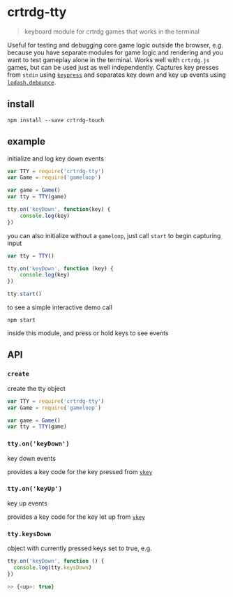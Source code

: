 # crtrdg-tty

> keyboard module for crtrdg games that works in the terminal

Useful for testing and debugging core game logic outside the browser, e.g. because you have separate modules for game logic and rendering and you want to test gameplay alone in the terminal. Works well with `crtrdg.js` games, but can be used just as well independently. Captures key presses from `stdin` using [`keypress`](https://github.com/TooTallNate/keypress) and separates key down and key up events using [`lodash.debounce`](https://github.com/lodash/lodash).

## install

    npm install --save crtrdg-touch

## example

initialize and log key down events

```javascript
var TTY = require('crtrdg-tty')
var Game = require('gameloop')

var game = Game()
var tty = TTY(game)

tty.on('keyDown', function(key) {
	console.log(key)
})
```

you can also initialize without a `gameloop`, just call `start` to begin capturing input

```javascript
var tty = TTY()

tty.on('keyDown', function (key) {
	console.log(key)
})

tty.start()
```

to see a simple interactive demo call

	npm start

inside this module, and press or hold keys to see events

## API

### `create`

create the tty object

```javascript
var TTY = require('crtrdg-tty')
var Game = require('gameloop')

var game = Game()
var tty = TTY(game)
```

### `tty.on('keyDown')`

key down events

provides a key code for the key pressed from [`vkey`](https://github.com/chrisdickinson/vkey/)

### `tty.on('keyUp')`

key up events

provides a key code for the key let up from [`vkey`](https://github.com/chrisdickinson/vkey/)

### `tty.keysDown`

object with currently pressed keys set to true, e.g.

```javascript
tty.on('keyDown', function () {
  console.log(tty.keysDown)
})

>> {<up>: true}
```
